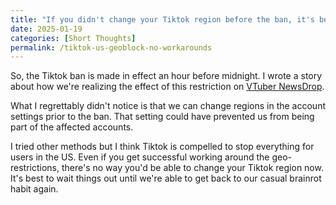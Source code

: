 ```yaml
---
title: "If you didn't change your Tiktok region before the ban, it's best to wait things out"
date: 2025-01-19
categories: [Short Thoughts]
permalink: /tiktok-us-geoblock-no-workarounds
---
```


So, the Tiktok ban is made in effect an hour before midnight. I wrote a story about how we're realizing the effect of this restriction on [VTuber NewsDrop](https://vtubernewsdrop.com/what-we-understand-about-the-tiktok-ban/).

What I regrettably didn't notice is that we can change regions in the account settings prior to the ban. That setting could have prevented us from being part of the affected accounts.

I tried other methods but I think Tiktok is compelled to stop everything for users in the US. Even if you get successful working around the geo-restrictions, there's no way you'd be able to change your Tiktok region now. It's best to wait things out until we're able to get back to our casual brainrot habit again.
